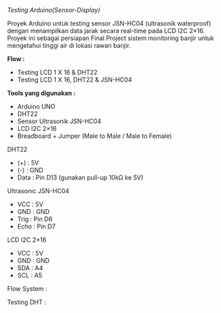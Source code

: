*Testing Arduino(Sensor-Display)*

Proyek Arduino untuk testing sensor JSN-HC04 (ultrasonik waterproof) dengan menampilkan data jarak secara real-time pada LCD I2C 2×16. Proyek ini sebagai persiapan Final Project sistem monitoring banjir untuk mengetahui tinggi air di lokasi rawan banjir.

**Flow :**
- Testing LCD 1 X 16 & DHT22
- Testing LCD 1 X 16, DHT22 & JSN-HC04

**Tools yang digunakan :**
- Arduino UNO
- DHT22
- Sensor Ultrasonik JSN-HC04
- LCD I2C 2×16
- Breadboard + Jumper (Male to Male / Male to Female)

DHT22
- (+) : 5V
- (-) : GND
- Data : Pin D13 (gunakan pull-up 10kΩ ke 5V)

Ultrasonic JSN-HC04
- VCC : 5V
- GND : GND
- Trig : Pin D6
- Echo : Pin D7

LCD I2C 2×16
- VCC : 5V
- GND : GND
- SDA : A4
- SCL : A5

Flow System :

Testing DHT : 
